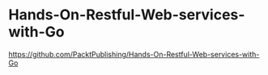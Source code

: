 # Hands-On-Restful-Web-services-with-Go
https://github.com/PacktPublishing/Hands-On-Restful-Web-services-with-Go

